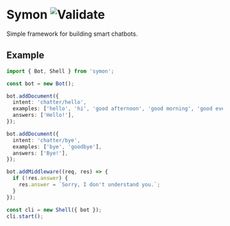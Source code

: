 # Symon ![Validate](https://github.com/sweetpalma/symon/actions/workflows/validate.yml/badge.svg)

Simple framework for building smart chatbots.

## Example

<!-- prettier-ignore -->
```typescript
import { Bot, Shell } from 'symon';

const bot = new Bot();

bot.addDocument({
  intent: 'chatter/hello',
  examples: ['hello', 'hi', 'good afternoon', 'good morning', 'good evening'],
  answers: ['Hello!'],
});

bot.addDocument({
  intent: 'chatter/bye',
  examples: ['bye', 'goodbye'],
  answers: ['Bye!'],
});

bot.addMiddleware((req, res) => {
  if (!res.answer) {
    res.answer = `Sorry, I don't understand you.`;
  }
});

const cli = new Shell({ bot });
cli.start();
```
